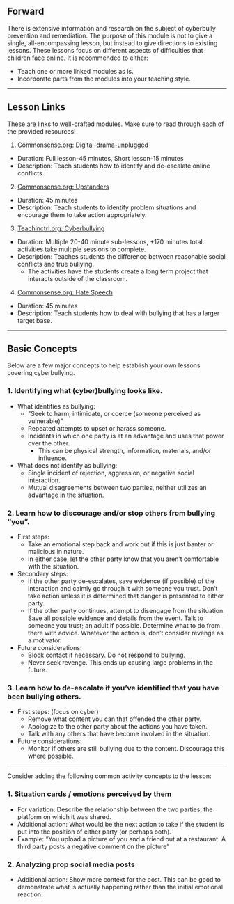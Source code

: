 ## Forward
There is extensive information and research on the subject of cyberbully prevention and remediation. 
The purpose of this module is not to give a single, all-encompassing lesson, but instead to give directions to existing lessons.
These lessons focus on different aspects of difficulties that children face online.
It is recommended to either: 
- Teach one or more linked modules as is.
- Incorporate parts from the modules into your teaching style.
---
## Lesson Links
These are links to well-crafted modules. Make sure to read through each of the provided resources!
1. [Commonsense.org: Digital-drama-unplugged](https://www.commonsense.org/education/digital-citizenship/lesson/digital-drama-unplugged)
* Duration: Full lesson-45 minutes, Short lesson-15 minutes
* Description: Teach students how to identify and de-escalate online conflicts.

2. [Commonsense.org: Upstanders](https://www.commonsense.org/education/digital-citizenship/lesson/upstanders-and-allies-taking-action-against-cyberbullying)
* Duration: 45 minutes
* Description: Teach students to identify problem situations and encourage them to take action appropriately.

3. [Teachinctrl.org: Cyberbullying](https://teachinctrl.org/cyberbullying)
* Duration: Multiple 20-40 minute sub-lessons, +170 minutes total. activities take multiple sessions to complete. 
* Description: Teaches students the difference between reasonable social conflicts and true bullying. 
  * The activities have the students create a long term project that interacts outside of the classroom.

4. [Commonsense.org: Hate Speech](https://www.commonsense.org/education/digital-citizenship/lesson/responding-to-online-hate-speech)
* Duration: 45 minutes
* Description: Teach students how to deal with bullying that has a larger target base.
---
## Basic Concepts
Below are a few major concepts to help establish your own lessons covering cyberbullying.
### 1. Identifying what (cyber)bullying looks like.
* What identifies as bullying:
  * "Seek to harm, intimidate, or coerce (someone perceived as vulnerable)"
  * Repeated attempts to upset or harass someone.
  * Incidents in which one party is at an advantage and uses that power over the other.
    * This can be physical strength, information, materials, and/or influence.
* What does not identify as bullying:
  * Single incident of rejection, aggression, or negative social interaction.
  * Mutual disagreements between two parties, neither utilizes an advantage in the situation.
### 2. Learn how to discourage and/or stop others from bullying “you”.
* First steps:
  * Take an emotional step back and work out if this is just banter or malicious in nature.
  * In either case, let the other party know that you aren’t comfortable with the situation.
* Secondary steps:
  * If the other party de-escalates, save evidence (if possible) of the interaction and calmly go through it with someone you trust. Don’t take action unless it is determined that danger is presented to either party.
  * If the other party continues, attempt to disengage from the situation. Save all possible evidence and details from the event. Talk to someone you trust; an adult if possible. Determine what to do from there with advice. Whatever the action is, don’t consider revenge as a motivator.
* Future considerations:
  * Block contact if necessary. Do not respond to bullying.
  * Never seek revenge. This ends up causing large problems in the future.
### 3. Learn how to de-escalate if you’ve identified that you have been bullying others.
* First steps: (focus on cyber)
  * Remove what content you can that offended the other party.
  * Apologize to the other party about the actions you have taken.
  * Talk with any others that have become involved in the situation.
* Future considerations:
  * Monitor if others are still bullying due to the content. Discourage this where possible.
---
Consider adding the following common activity concepts to the lesson:
### 1. Situation cards / emotions perceived by them
* For variation: Describe the relationship between the two parties, the platform on which it was shared.
* Additional action: What would be the next action to take if the student is put into the position of either party (or perhaps both).
* Example: “You upload a picture of you and a friend out at a restaurant. A third party posts a negative comment on the picture”
### 2. Analyzing prop social media posts
* Additional action: Show more context for the post. This can be good to demonstrate what is actually happening rather than the initial emotional reaction.

